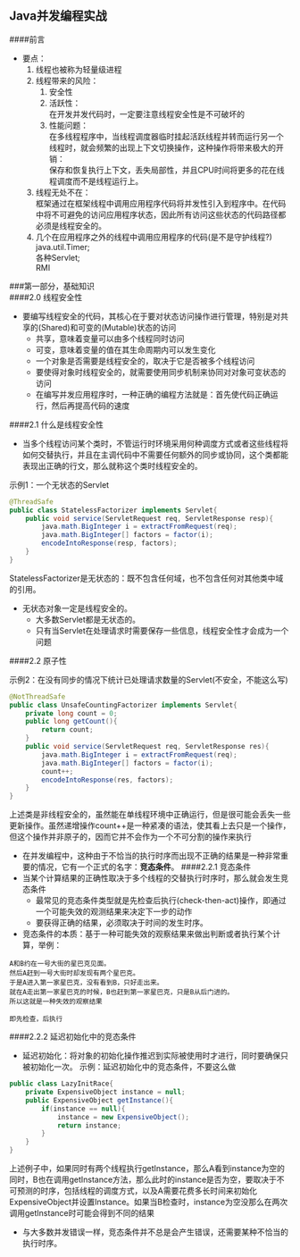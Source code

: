Java并发编程实战  
--  

####前言
* 要点：  
    1. 线程也被称为轻量级进程
    2. 线程带来的风险：
        1) 安全性
        2) 活跃性：  
            在开发并发代码时，一定要注意线程安全性是不可破坏的
        3) 性能问题：  
            在多线程程序中，当线程调度器临时挂起活跃线程并转而运行另一个线程时，就会频繁的出现上下文切换操作，这种操作将带来极大的开销：  
            保存和恢复执行上下文，丢失局部性，并且CPU时间将更多的花在线程调度而不是线程运行上。
    4. 线程无处不在：  
        框架通过在框架线程中调用应用程序代码将并发性引入到程序中。在代码中将不可避免的访问应用程序状态，因此所有访问这些状态的代码路径都必须是线程安全的。  
    5. 几个在应用程序之外的线程中调用应用程序的代码(是不是守护线程?)  
        java.util.Timer;  
        各种Servlet;   
        RMI

###第一部分，基础知识  
####2.0 线程安全性
* 要编写线程安全的代码，其核心在于要对状态访问操作进行管理，特别是对共享的(Shared)和可变的(Mutable)状态的访问
    * 共享，意味着变量可以由多个线程同时访问
    * 可变，意味着变量的值在其生命周期内可以发生变化
    - 一个对象是否需要是线程安全的，取决于它是否被多个线程访问
    - 要使得对象时线程安全的，就需要使用同步机制来协同对对象可变状态的访问
    - 在编写并发应用程序时，一种正确的编程方法就是：首先使代码正确运行，然后再提高代码的速度

####2.1 什么是线程安全性
* 当多个线程访问某个类时，不管运行时环境采用何种调度方式或者这些线程将如何交替执行，并且在主调代码中不需要任何额外的同步或协同，这个类都能表现出正确的行文，那么就称这个类时线程安全的。  

示例1：一个无状态的Servlet
```java
@ThreadSafe
public class StatelessFactorizer implements Servlet{
    public void service(ServletRequest req, ServletResponse resp){
        java.math.BigInteger i = extractFromRequest(req);
        java.math.BigInteger[] factors = factor(i);
        encodeIntoResponse(resp, factors);
    }
}
```
StatelessFactorizer是无状态的：既不包含任何域，也不包含任何对其他类中域的引用。
* 无状态对象一定是线程安全的。
    * 大多数Servlet都是无状态的。
    * 只有当Servlet在处理请求时需要保存一些信息，线程安全性才会成为一个问题   
    
####2.2 原子性  

示例2：在没有同步的情况下统计已处理请求数量的Servlet(不安全，不能这么写)
```java
@NotThreadSafe
public class UnsafeCountingFactorizer implements Servlet{
    private long count = 0;
    public long getCount(){
        return count;
    }
    public void service(ServletRequest req, ServletResponse res){
        java.math.BigInteger i = extractFromRequest(req);
        java.math.BigInteger[] factors = factor(i);
        count++;
        encodeIntoResponse(res, factors);
    }
}
```
上述类是非线程安全的，虽然能在单线程环境中正确运行，但是很可能会丢失一些更新操作。虽然递增操作count++是一种紧凑的语法，使其看上去只是一个操作，但这个操作并非原子的，因而它并不会作为一个不可分割的操作来执行  
* 在并发编程中，这种由于不恰当的执行时序而出现不正确的结果是一种非常重要的情况，它有一个正式的名字：**竞态条件**。
####2.2.1 竞态条件  
* 当某个计算结果的正确性取决于多个线程的交替执行时序时，那么就会发生竞态条件
    * 最常见的竞态条件类型就是先检查后执行(check-then-act)操作，即通过一个可能失效的观测结果来决定下一步的动作  
    * 要获得正确的结果，必须取决于时间的发生时序。
* 竞态条件的本质：基于一种可能失效的观察结果来做出判断或者执行某个计算，举例：
```text
A和B约在一号大街的星巴克见面。
然后A赶到一号大街时却发现有两个星巴克。
于是A进入第一家星巴克，没有看到B，只好走出来。
就在A走出第一家星巴克的时候，B也赶到第一家星巴克，只是B从后门进的。
所以这就是一种失效的观察结果

即先检查，后执行
```
####2.2.2 延迟初始化中的竞态条件
* 延迟初始化：将对象的初始化操作推迟到实际被使用时才进行，同时要确保只被初始化一次。
示例：延迟初始化中的竞态条件，不要这么做
```java
public class LazyInitRace{
    private ExpensiveObject instance = null;
    public ExpensiveObject getInstance(){
        if(instance == null){
            instance = new ExpensiveObject();
            return instance;
        }
    }
}
```
上述例子中，如果同时有两个线程执行getInstance，那么A看到instance为空的同时，B也在调用getInstance方法，那么此时的instance是否为空，要取决于不可预测的时序，包括线程的调度方式，以及A需要花费多长时间来初始化ExpensiveObject并设置Instance。如果当B检查时，instance为空没那么在两次调用getInstance时可能会得到不同的结果  
* 与大多数并发错误一样，竞态条件并不总是会产生错误，还需要某种不恰当的执行时序。
